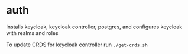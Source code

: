 # auth

Installs keycloak, keycloak controller, postgres, and configures keycloak with realms and roles

To update CRDS for keycloak controller run `./get-crds.sh`